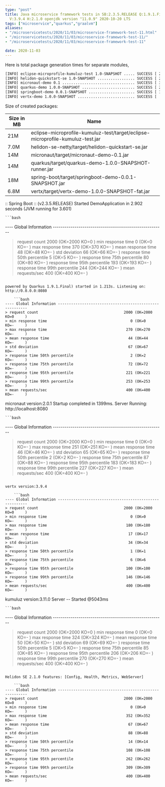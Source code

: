 ```yaml
---
type: "post"
title: Java microservice framework tests in SB:2.3.5.RELEASE Q:1.9.1.Final M:2.1.2
  V:3.9.4 H:2.1.0 openjdk version "11.0.9" 2020-10-20 LTS
tags: ["microservice","quarkus","graalvm"]
aliases:
- "/microservicetests/2020/11/03/microservice-framework-test-11.html"
- "/microservicetests/2020/11/03/microservice-framework-test-11/"
- "/microservicetests/2020/11/03/microservice-framework-test-11"

date: 2020-11-03
---
```

 
Here is total package generation times for separate modules,
```bash
[INFO] eclipse-microprofile-kumuluz-test 1.0-SNAPSHOT ..... SUCCESS [ 23.016 s]
[INFO] helidon-quickstart-se 1.0-SNAPSHOT ................. SUCCESS [ 24.378 s]
[INFO] micronaut-demo 0.1 ................................. SUCCESS [ 39.847 s]
[INFO] quarkus-demo 1.0.0-SNAPSHOT ........................ SUCCESS [ 27.119 s]
[INFO] springboot-demo 0.0.1-SNAPSHOT ..................... SUCCESS [ 11.477 s]
[INFO] vertx-demo 1.0.0-SNAPSHOT .......................... SUCCESS [  3.447 s]
```
Size of created packages:

| Size in MB |  Name |
|------------|-------|
| 21M | eclipse-microprofile-kumuluz-test/target/eclipse-microprofile-kumuluz-test.jar |
| 7.0M | helidon-se-netty/target/helidon-quickstart-se.jar |
| 14M | micronaut/target/micronaut-demo-0.1.jar |
| 14M | quarkus/target/quarkus-demo-1.0.0-SNAPSHOT-runner.jar |
| 18M | spring-boot/target/springboot-demo-0.0.1-SNAPSHOT.jar |
| 6.8M | vertx/target/vertx-demo-1.0.0-SNAPSHOT-fat.jar |


:: Spring Boot :: (v2.3.5.RELEASE) Started DemoApplication in 2.902 seconds (JVM running for 3.601)

    ```bash
---- Global Information --------------------------------------------------------
> request count                                       2000 (OK=2000   KO=0     )
> min response time                                      0 (OK=0      KO=-     )
> max response time                                    370 (OK=370    KO=-     )
> mean response time                                    48 (OK=48     KO=-     )
> std deviation                                         66 (OK=66     KO=-     )
> response time 50th percentile                          5 (OK=5      KO=-     )
> response time 75th percentile                         80 (OK=80     KO=-     )
> response time 95th percentile                        193 (OK=193    KO=-     )
> response time 99th percentile                        244 (OK=244    KO=-     )
> mean requests/sec                                    400 (OK=400    KO=-     )
```

powered by Quarkus 1.9.1.Final) started in 1.213s. Listening on: http://0.0.0.0:8080

    ```bash
---- Global Information --------------------------------------------------------
> request count                                       2000 (OK=2000   KO=0     )
> min response time                                      0 (OK=0      KO=-     )
> max response time                                    270 (OK=270    KO=-     )
> mean response time                                    44 (OK=44     KO=-     )
> std deviation                                         67 (OK=67     KO=-     )
> response time 50th percentile                          2 (OK=2      KO=-     )
> response time 75th percentile                         72 (OK=72     KO=-     )
> response time 95th percentile                        221 (OK=221    KO=-     )
> response time 99th percentile                        253 (OK=253    KO=-     )
> mean requests/sec                                    400 (OK=400    KO=-     )
```

micronaut version:2.0.1 Startup completed in 1399ms. Server Running: http://localhost:8080

    ```bash
---- Global Information --------------------------------------------------------
> request count                                       2000 (OK=2000   KO=0     )
> min response time                                      0 (OK=0      KO=-     )
> max response time                                    251 (OK=251    KO=-     )
> mean response time                                    46 (OK=46     KO=-     )
> std deviation                                         65 (OK=65     KO=-     )
> response time 50th percentile                          2 (OK=2      KO=-     )
> response time 75th percentile                         87 (OK=88     KO=-     )
> response time 95th percentile                        183 (OK=183    KO=-     )
> response time 99th percentile                        227 (OK=227    KO=-     )
> mean requests/sec                                    400 (OK=400    KO=-     )
```

vertx version:3.9.4

    ```bash
---- Global Information --------------------------------------------------------
> request count                                       2000 (OK=2000   KO=0     )
> min response time                                      0 (OK=0      KO=-     )
> max response time                                    180 (OK=180    KO=-     )
> mean response time                                    17 (OK=17     KO=-     )
> std deviation                                         34 (OK=34     KO=-     )
> response time 50th percentile                          1 (OK=1      KO=-     )
> response time 75th percentile                          6 (OK=6      KO=-     )
> response time 95th percentile                        100 (OK=100    KO=-     )
> response time 99th percentile                        146 (OK=146    KO=-     )
> mean requests/sec                                    400 (OK=400    KO=-     )
```

kumuluz version:3.11.0 Server -- Started @5043ms

    ```bash
---- Global Information --------------------------------------------------------
> request count                                       2000 (OK=2000   KO=0     )
> min response time                                      0 (OK=0      KO=-     )
> max response time                                    324 (OK=324    KO=-     )
> mean response time                                    50 (OK=50     KO=-     )
> std deviation                                         69 (OK=69     KO=-     )
> response time 50th percentile                          5 (OK=5      KO=-     )
> response time 75th percentile                         85 (OK=85     KO=-     )
> response time 95th percentile                        206 (OK=206    KO=-     )
> response time 99th percentile                        270 (OK=270    KO=-     )
> mean requests/sec                                    400 (OK=400    KO=-     )
```

Helidon SE 2.1.0 features: [Config, Health, Metrics, WebServer]

    ```bash
---- Global Information --------------------------------------------------------
> request count                                       2000 (OK=2000   KO=0     )
> min response time                                      0 (OK=0      KO=-     )
> max response time                                    352 (OK=352    KO=-     )
> mean response time                                    67 (OK=67     KO=-     )
> std deviation                                         88 (OK=88     KO=-     )
> response time 50th percentile                         14 (OK=14     KO=-     )
> response time 75th percentile                        108 (OK=108    KO=-     )
> response time 95th percentile                        262 (OK=262    KO=-     )
> response time 99th percentile                        309 (OK=309    KO=-     )
> mean requests/sec                                    400 (OK=400    KO=-     )
```
